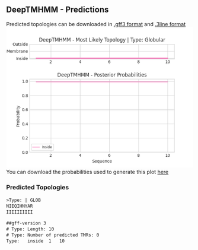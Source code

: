 ## DeepTMHMM - Predictions
Predicted topologies can be downloaded in [.gff3 format](TMRs.gff3) and [.3line format](predicted_topologies.3line)
![picture](plot.png)
You can download the probabilities used to generate this plot [here](Type:_probs.csv)
### Predicted Topologies
```
>Type: | GLOB
NIEQIHNYAR
IIIIIIIIII

```


```
##gff-version 3
# Type: Length: 10
# Type: Number of predicted TMRs: 0
Type:	inside	1	10				

```
